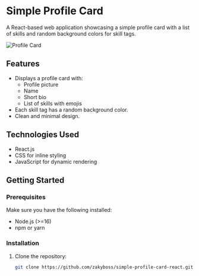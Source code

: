 # Simple Profile Card

A React-based web application showcasing a simple profile card with a list of skills and random background colors for skill tags.

![Profile Card](./image.png)

## Features

- Displays a profile card with:
  - Profile picture
  - Name
  - Short bio
  - List of skills with emojis
- Each skill tag has a random background color.
- Clean and minimal design.

## Technologies Used

- React.js
- CSS for inline styling
- JavaScript for dynamic rendering

## Getting Started

### Prerequisites

Make sure you have the following installed:

- Node.js (>=16)
- npm or yarn

### Installation

1. Clone the repository:

   ```bash
   git clone https://github.com/zakyboss/simple-profile-card-react.git
